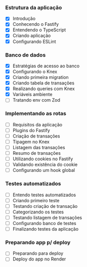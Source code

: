 ### Estrutura da aplicação

- [x] Introdução
- [x] Conhecendo o Fastify
- [x] Entendendo o TypeScript
- [x] Criando aplicação
- [x] Configurando ESLint

### Banco de dados

- [x] Estratégias de acesso ao banco
- [x] Configurando o Knex
- [x] Criando primeira migration
- [x] Criando tabela de transações
- [x] Realizando queries com Knex
- [x] Variáveis ambiente
- [ ] Tratando env com Zod

### Implementando as rotas

- [ ] Requisitos da aplicação
- [ ] Plugins do Fastify
- [ ] Criação de transações
- [ ] Tipagem no Knex
- [ ] Listagem das transações
- [ ] Resumo de transações
- [ ] Utilizando cookies no Fastify
- [ ] Validando existência do cookie
- [ ] Configurando um hook global

### Testes automatizados

- [ ] Entendo testes automatizados
- [ ] Criando primeiro teste
- [ ] Testando criação de transação
- [ ] Categorizando os testes
- [ ] Testando listagem de transações
- [ ] Configurando banco de testes
- [ ] Finalizando testes da aplicação

### Preparando app p/ deploy

- [ ] Preparando para deploy
- [ ] Deploy do app no Render
